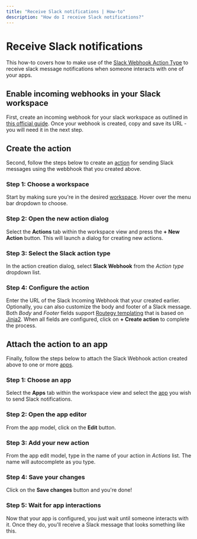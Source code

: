 ```yaml
---
title: "Receive Slack notifications | How-to"
description: "How do I receive Slack notifications?"
---
```


# Receive Slack notifications

This how-to covers how to make use of the [Slack Webhook Action Type](/reference/action-types/slack-webhook/) to receive slack message notifications when someone interacts with one of your apps.


## Enable incoming webhooks in your Slack workspace

First, create an incoming webhook for your slack workspace as outlined in [this official guide](https://api.slack.com/messaging/webhooks). Once your webhook is created, copy and save its URL - you will need it in the next step.

<CaptionedImage
  src="/images/how-tos/slack-copy-webhook-url.png"
  alt="Slack incoming webhooks configurations page"
  width="70%"
/>

## Create the action

Second, follow the steps below to create an [action](/reference/actions/) for sending Slack messages using the webbhook that you created above.

### Step 1: Choose a workspace

Start by making sure you're in the desired [workspace](/reference/workspaces/). Hover over the menu bar dropdown to choose.

<CaptionedImage
  src="/images/navigation/choose-workspace-dropdown.png"
  alt="An expanded dropdown containing a list of available workspaces in the Routegy admin app"
  width="90%"
/>

### Step 2: Open the new action dialog

Select the **Actions** tab within the workspace view and press the **+ New Action** button. This will launch a dialog for creating new actions.

<CaptionedImage
  src="/images/how-tos/create-new-action.png"
  alt="Highlighting the actions tab and 'New action' button within the Routegy admin app"
  width="90%"
/>

### Step 3: Select the Slack action type

In the action creation dialog, select **Slack Webhook** from the _Action type_ dropdown list.

<CaptionedImage
  src="/images/modals/office-create-action-slack.png"
  alt="An expanded dropdown containing a list of available action types with 'Slack' highlighted in the Routegy admin app"
  width="70%"
/>

### Step 4: Configure the action

Enter the URL of the Slack Incoming Webhook that your created earlier. Optionally, you can also customize the body and footer of a Slack message. Both _Body_ and _Footer_ fields support [Routegy templating](/reference/templating) that is based on [Jinja2](https://jinja.palletsprojects.com/en/3.0.x/). When all fields are configured, click on **+ Create action** to complete the process.

<CaptionedImage
  src="/images/modals/office-create-action-slack-filled.png"
  alt="The completed Slack action in the 'New action' dialog with the 'Create action' button highlighted in the Routegy admin app"
  width="70%"
/>

## Attach the action to an app

Finally, follow the steps below to attach the Slack Webhook action created above to one or more [apps](/reference/apps/).

### Step 1: Choose an app

Select the **Apps** tab within the workspace view and select the [app](/reference/apps/) you wish to send Slack notifications.

<CaptionedImage
  src="/images/how-tos/edit-app.png"
  alt="Highlighting the Apps tab and selection of a 'Coffee machine' app within the Routegy admin app"
  width="90%"
/>

### Step 2: Open the app editor

From the app model, click on the **Edit** button.

<CaptionedImage
  src="/images/modals/personal-office-coffee-machine-edit-app.png"
  alt="A 'Coffee machine' app in the app editor with the Edit button highlighted in the Routegy admin app"
  width="70%"
/>

### Step 3: Add your new action

From the app edit model, type in the name of your action in _Actions_ list. The name will autocomplete as you type.

<CaptionedImage
  src="/images/modals/personal-office-coffee-machine-edit-app-actions-slack.png"
  alt="The Slack action being added to a 'Coffee machine' app using the app editor in the Routegy admin app"
  width="70%"
/>

### Step 4: Save your changes

Click on the **Save changes** button and you're done!

<CaptionedImage
  src="/images/modals/personal-office-coffee-machine-edit-app-actions-slack-save.png"
  alt="Highlighting the 'Save changes' button in the app editor in the Routegy admin app"
  width="70%"
/>

### Step 5: Wait for app interactions

Now that your app is configured, you just wait until someone interacts with it. Once they do, you'll receive a Slack message that looks something like this.

<CaptionedImage
  src="/images/actions/personal-office-coffee-machine-slack.png"
  alt="A Slack message cfreated by an interaction with a Routegy app named 'Coffee machine' using the Slack action and associated template defined earlier in this tutorial"
  width="90%"
/>

